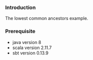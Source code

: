 ### Introduction

  The lowest common ancestors example.

### Prerequisite 

  * java version 8
  * scala version 2.11.7
  * sbt version 0.13.9
